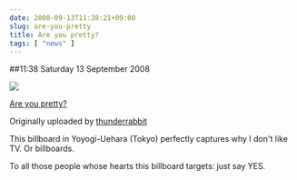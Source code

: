 ```yaml
---
date: 2008-09-13T11:38:21+09:00
slug: are-you-pretty
title: Are you pretty?
tags: [ "news" ]
---
```


##11:38 Saturday 13 September 2008


[![](https://farm3.static.flickr.com/2007/2852452256_bde00a53e1.jpg)](https://www.flickr.com/photos/thunderrabbit/2852452256/)
  


[Are you pretty?](https://www.flickr.com/photos/thunderrabbit/2852452256/)
  

Originally uploaded by [thunderrabbit](https://www.flickr.com/people/thunderrabbit/)




This billboard in Yoyogi-Uehara (Tokyo) perfectly captures why I don't like TV.  Or billboards.  

  

To all those people whose hearts this billboard targets: just say YES.
  

